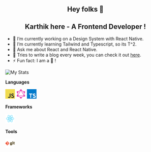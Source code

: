 <div align='center'>
  <h2>Hey folks 👋</h2>
  <h2>
    Karthik here - A Frontend Developer !
  </h2>
</div>

- 🔭 I’m currently working on a Design System with React Native.
- 🐣 I’m currently learning Tailwind and Typescript, so its T^2.
- 💬 Ask me about React and React Native.
- 📘 Tries to write a blog every week, you can check it out [here](https://medium.com/@_iam_karthik).
- ⚡ Fun fact: I am a 🐨 !


![My Stats](https://github-readme-stats.vercel.app/api?username=Karthik-B-06&show_icons=true&title_color=007AFF&icon_color=007AFF&text_color=007AFF)

**Languages**

<code><img height="30" src="https://raw.githubusercontent.com/github/explore/80688e429a7d4ef2fca1e82350fe8e3517d3494d/topics/javascript/javascript.png"/></code>
<code><img height="30" src="https://raw.githubusercontent.com/github/explore/5c058a388828bb5fde0bcafd4bc867b5bb3f26f3/topics/graphql/graphql.png"/></code>
<code><img height="30" src="https://raw.githubusercontent.com/github/explore/80688e429a7d4ef2fca1e82350fe8e3517d3494d/topics/typescript/typescript.png"/></code>

**Frameworks**

<code><img height="30" src="https://raw.githubusercontent.com/github/explore/80688e429a7d4ef2fca1e82350fe8e3517d3494d/topics/react-native/react-native.png"/></code>

**Tools**

<code><img height="30" src="https://raw.githubusercontent.com/github/explore/80688e429a7d4ef2fca1e82350fe8e3517d3494d/topics/git/git.png"/></code>

<!--
**Karthik-B-06/Karthik-B-06** is a ✨ _special_ ✨ repository because its `README.md` (this file) appears on your GitHub profile.

https://raw.githubusercontent.com/github/explore/80688e429a7d4ef2fca1e82350fe8e3517d3494d/topics/twitter/twitter.png
<code><img height="20" src="https://raw.githubusercontent.com/github/explore/80688e429a7d4ef2fca1e82350fe8e3517d3494d/topics/react/react.png"></code>
<code><img height="20" src="https://raw.githubusercontent.com/github/explore/5c058a388828bb5fde0bcafd4bc867b5bb3f26f3/topics/graphql/graphql.png"></code>
<code><img height="20" src="https://raw.githubusercontent.com/github/explore/80688e429a7d4ef2fca1e82350fe8e3517d3494d/topics/nodejs/nodejs.png"></code>

Here are some ideas to get you started:

- 🔭 I’m currently working on ...
- 🌱 I’m currently learning ...
- 👯 I’m looking to collaborate on ...
- 🤔 I’m looking for help with ...
- 💬 Ask me about ...
- 📫 How to reach me: ...
- 😄 Pronouns: ...
- ⚡ Fun fact: ...
-->

